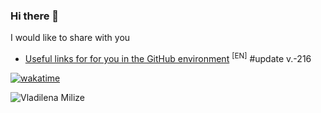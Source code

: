 ### Hi there 👋

I would like to share with you

- [Useful links for for you in the GitHub environment](https://github.com/uewquewqueqwue/uew-UsefulGitHub) <sup>[EN]</sup> #update v.-216

[![wakatime](https://wakatime.com/badge/user/2f88db43-516d-4931-a917-0bf58e5fe0b8.svg)](https://wakatime.com/@2f88db43-516d-4931-a917-0bf58e5fe0b8)

<!-- <h1 align="center"> -->
  ![Vladilena Milize](https://github.com/uewquewqueqwue/uewquewqueqwue/blob/main/gif/86%20-%20Eighty%20Six.gif)
<!-- </h1> -->
